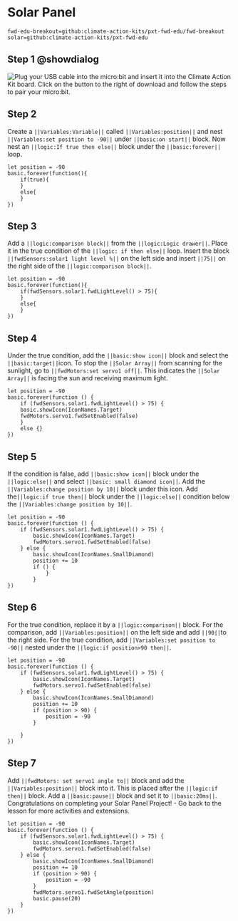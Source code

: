 # Solar Panel
```package
fwd-edu-breakout=github:climate-action-kits/pxt-fwd-edu/fwd-breakout
solar=github:climate-action-kits/pxt-fwd-edu
```
## Step 1 @showdialog
![Plug your USB cable into the micro:bit and insert it into the 
Climate Action Kit board. Click on the button to the right of 
download and follow the steps to pair your micro:bit.](https://raw.githubusercontent.com/mbakhtar/iste-solar-energy-v1/master/breakout-edited.png)

## Step 2 
Create a ``||Variables:Variable||`` called ``||Variables:position||``
and nest ``||Variables:set position to -90||`` 
under ``||basic:on start||`` block.
Now nest an ``||logic:If true then else||`` 
block under the ``||basic:forever||`` loop.
```blocks
let position = -90
basic.forever(function(){
    if(true){
    }
    else{
    }
})
```
## Step 3 
Add a ``||logic:comparison block||`` from the 
``||logic:Logic drawer||``. Place it in the true
condition of the ``||logic: if then else||`` loop.
Insert the block ``||fwdSensors:solar1 light level %||`` on the left side
and insert ``||75||`` on the right side of the ``||logic:comparison block||``.
```blocks
let position = -90
basic.forever(function(){
    if(fwdSensors.solar1.fwdLightLevel() > 75){
    }
    else{
    }
})
```
## Step 4 
Under the true condition, add the ``||basic:show icon||`` block and select the ``||basic:target||``icon.
To stop the ``||Solar Array||`` from scanning 
for the sunlight, go to ``||fwdMotors:set servo1 off||``. 
This indicates the ``||Solar Array||`` 
is facing the sun and receiving maximum light.
```blocks
let position = -90
basic.forever(function () {
    if (fwdSensors.solar1.fwdLightLevel() > 75) {
    basic.showIcon(IconNames.Target)
    fwdMotors.servo1.fwdSetEnabled(false)
    } 
    else {}
})
```
## Step 5 
If the condition is false, add ``||basic:show icon||`` block under the 
``||logic:else||`` and select ``||basic: small diamond icon||``.
Add the ``||Variables:change position by 10||`` block under this icon.
Add the``||logic:if true then||`` block under the 
``||logic:else||`` condition below the 
``||Variables:change position by 10||``.
```blocks
let position = -90
basic.forever(function () {
    if (fwdSensors.solar1.fwdLightLevel() > 75) {
        basic.showIcon(IconNames.Target)
        fwdMotors.servo1.fwdSetEnabled(false)
    } else {
        basic.showIcon(IconNames.SmallDiamond)
        position += 10
        if () {
            }
        }
})
```
## Step 6 
For the true condition, replace it by a ``||logic:comparison||`` block.
For the comparison, add ``||Variables:position||`` on the left side and 
add ``||90||``to the right side.
For the true condition, add ``||Variables:set position to -90||`` 
nested under the ``||logic:if position>90 then||``.
```blocks
let position = -90
basic.forever(function () {
    if (fwdSensors.solar1.fwdLightLevel() > 75) {
        basic.showIcon(IconNames.Target)
        fwdMotors.servo1.fwdSetEnabled(false)
    } else {
        basic.showIcon(IconNames.SmallDiamond)
        position += 10
        if (position > 90) {
            position = -90
        }
        
    }
})
```

## Step 7 
Add ``||fwdMotors: set servo1 angle to||`` block and add the 
``||Variables:position||`` block into it. This is placed
after the ``||logic:if then||`` block.
Add a ``||basic:pause||`` block and set it to ``||basic:20ms||``.
Congratulations on completing your Solar Panel Project! - Go back to the lesson for more activities and extensions.
```blocks
let position = -90
basic.forever(function () {
    if (fwdSensors.solar1.fwdLightLevel() > 75) {
        basic.showIcon(IconNames.Target)
        fwdMotors.servo1.fwdSetEnabled(false)
    } else {
        basic.showIcon(IconNames.SmallDiamond)
        position += 10
        if (position > 90) {
            position = -90
        }
        fwdMotors.servo1.fwdSetAngle(position)
        basic.pause(20)
    }
})
```
